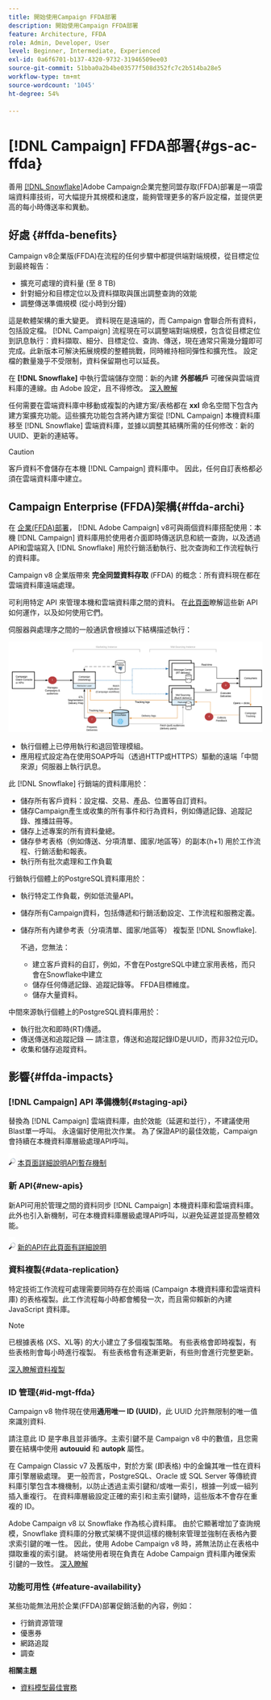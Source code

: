 ```yaml
---
title: 開始使用Campaign FFDA部署
description: 開始使用Campaign FFDA部署
feature: Architecture, FFDA
role: Admin, Developer, User
level: Beginner, Intermediate, Experienced
exl-id: 0a6f6701-b137-4320-9732-31946509ee03
source-git-commit: 51bba0a2b4be03577f508d352fc7c2b514ba28e5
workflow-type: tm+mt
source-wordcount: '1045'
ht-degree: 54%

---
```


# [!DNL Campaign] FFDA部署{#gs-ac-ffda}

善用 [[!DNL Snowflake]](https://www.snowflake.com/)Adobe Campaign企業完整同盟存取(FFDA)部署是一項雲端資料庫技術，可大幅提升其規模和速度，能夠管理更多的客戶設定檔，並提供更高的每小時傳送率和異動。

## 好處 {#ffda-benefits}

Campaign v8企業版(FFDA)在流程的任何步驟中都提供端對端規模，從目標定位到最終報告：

* 擴充可處理的資料量 (至 8 TB)
* 針對細分和目標定位以及資料擷取與匯出調整查詢的效能
* 調整傳送準備規模 (從小時到分鐘)

這是軟體架構的重大變更。 資料現在是遠端的，而 Campaign 會聯合所有資料，包括設定檔。 [!DNL Campaign] 流程現在可以調整端對端規模，包含從目標定位到訊息執行：資料擷取、細分、目標定位、查詢、傳送，現在通常只需幾分鐘即可完成。此新版本可解決拓展規模的整體挑戰，同時維持相同彈性和擴充性。 設定檔的數量幾乎不受限制，資料保留期也可以延長。

在 **[!DNL Snowflake]** 中執行雲端儲存空間：新的內建 **外部帳戶** 可確保與雲端資料庫的連線。由 Adobe 設定，且不得修改。 [深入瞭解](../config/external-accounts.md)

任何需要在雲端資料庫中移動或複製的內建方案/表格都在 **xxl** 命名空間下包含內建方案擴充功能。這些擴充功能包含將內建方案從 [!DNL Campaign] 本機資料庫移至 [!DNL Snowflake] 雲端資料庫，並據以調整其結構所需的任何修改：新的 UUID、更新的連結等。

>[!CAUTION]
>
> 客戶資料不會儲存在本機 [!DNL Campaign] 資料庫中。 因此，任何自訂表格都必須在雲端資料庫中建立。
>

## Campaign Enterprise (FFDA)架構{#ffda-archi}

在 [企業(FFDA)部署](../architecture/enterprise-deployment.md)， [!DNL Adobe Campaign] v8可與兩個資料庫搭配使用：本機 [!DNL Campaign] 資料庫用於使用者介面即時傳送訊息和統一查詢，以及透過API和雲端寫入 [!DNL Snowflake] 用於行銷活動執行、批次查詢和工作流程執行的資料庫。

Campaign v8 企業版帶來 **完全同盟資料存取** (FFDA) 的概念：所有資料現在都在雲端資料庫遠端處理。

可利用特定 API 來管理本機和雲端資料庫之間的資料。 在[此頁面](new-apis.md)瞭解這些新 API 如何運作，以及如何使用它們。

伺服器與處理序之間的一般通訊會根據以下結構描述執行：

![](assets/architecture.png)

* 執行個體上已停用執行和退回管理模組。
* 應用程式設定為在使用SOAP呼叫（透過HTTP或HTTPS）驅動的遠端「中間來源」伺服器上執行訊息。

此 [!DNL Snowflake] 行銷端的資料庫用於：

* 儲存所有客戶資料：設定檔、交易、產品、位置等自訂資料。
* 儲存Campaign產生或收集的所有事件和行為資料，例如傳遞記錄、追蹤記錄、推播註冊等。
* 儲存上述專案的所有資料彙總。
* 儲存參考表格（例如傳送、分項清單、國家/地區等）的副本(h+1) 用於工作流程、行銷活動和報表。
* 執行所有批次處理和工作負載


行銷執行個體上的PostgreSQL資料庫用於：

* 執行特定工作負載，例如低流量API。
* 儲存所有Campaign資料，包括傳遞和行銷活動設定、工作流程和服務定義。
* 儲存所有內建參考表（分項清單、國家/地區等） 複製至 [!DNL Snowflake].

  不過，您無法：
   * 建立客戶資料的自訂，例如，不會在PostgreSQL中建立家用表格，而只會在Snowflake中建立
   * 儲存任何傳遞記錄、追蹤記錄等。 FFDA目標維度。
   * 儲存大量資料。


中間來源執行個體上的PostgreSQL資料庫用於：

* 執行批次和即時(RT)傳遞。
* 傳送傳送和追蹤記錄 — 請注意，傳送和追蹤記錄ID是UUID，而非32位元ID。
* 收集和儲存追蹤資料。


## 影響{#ffda-impacts}

### [!DNL Campaign] API 準備機制{#staging-api}

替換為 [!DNL Campaign] 雲端資料庫，由於效能（延遲和並行），不建議使用Blast單一呼叫。 永遠偏好使用批次作業。 為了保證API的最佳效能，Campaign會持續在本機資料庫層級處理API呼叫。

![](../assets/do-not-localize/glass.png) [本頁面詳細說明API暫存機制](staging.md)

### 新 API{#new-apis}

新API可用於管理之間的資料同步 [!DNL Campaign] 本機資料庫和雲端資料庫。 此外也引入新機制，可在本機資料庫層級處理API呼叫，以避免延遲並提高整體效能。

![](../assets/do-not-localize/glass.png) [新的API在此頁面有詳細說明](new-apis.md)


### 資料複製{#data-replication}

特定技術工作流程可處理需要同時存在於兩端 (Campaign 本機資料庫和雲端資料庫) 的表格複製。此工作流程每小時都會觸發一次，而且需仰賴新的內建 JavaScript 資料庫。

>[!NOTE]
>
> 已根據表格 (XS、XL等) 的大小建立了多個複製策略。
> 有些表格會即時複製，有些表格則會每小時進行複製。 有些表格會有逐漸更新，有些則會進行完整更新。
>

[深入瞭解資料複製](replication.md)

### ID 管理{#id-mgt-ffda}

Campaign v8 物件現在使用&#x200B;**通用唯一 ID (UUID)**，此 UUID 允許無限制的唯一值來識別資料.

請注意此 ID 是字串且並非循序。主索引鍵不是 Campaign v8 中的數值，且您需要在結構中使用 **autouuid** 和 **autopk** 屬性。

在 Campaign Classic v7 及舊版中，對於方案 (即表格) 中的金鑰其唯一性在資料庫引擎層級處理。 更一般而言，PostgreSQL、Oracle 或 SQL Server 等傳統資料庫引擎包含本機機制，以防止透過主索引鍵和/或唯一索引，根據一列或一組列插入重複行。 在資料庫層級設定正確的索引和主索引鍵時，這些版本不會存在重複的 ID。

Adobe Campaign v8 以 Snowflake 作為核心資料庫。 由於它顯著增加了查詢規模，Snowflake 資料庫的分散式架構不提供這樣的機制來管理並強制在表格內要求索引鍵的唯一性。 因此，使用 Adobe Campaign v8 時，將無法防止在表格中擷取重複的索引鍵。 終端使用者現在負責在 Adobe Campaign 資料庫內確保索引鍵的一致性。 [深入瞭解](keys.md)

### 功能可用性 {#feature-availability}

某些功能無法用於企業(FFDA)部署促銷活動的內容，例如：

* 行銷資源管理
* 優惠券
* 網路追蹤
* 調查


**相關主題**

* [資料模型最佳實務](../dev/datamodel-best-practices.md)
